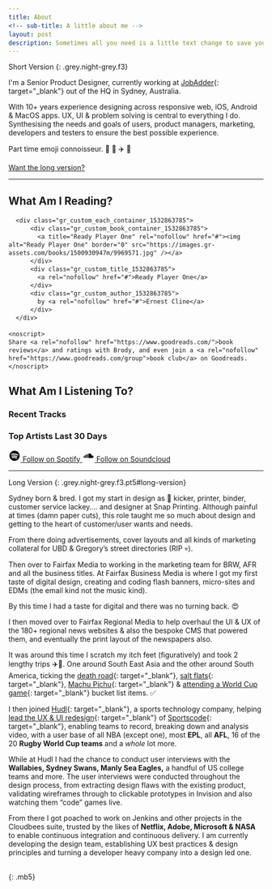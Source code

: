 ```yaml
---
title: About
<!-- sub-title: A little about me -->
layout: post
description: Sometimes all you need is a little text change to save your business a lot of money.
---
```


Short Version
{: .grey.night-grey.f3}

I'm a Senior Product Designer, currently working at [JobAdder](http://www.JobAdder.com){: target="_blank"} out of the HQ in Sydney, Australia.

With 10+ years experience designing across responsive web, iOS, Android & MacOS apps. UX, UI & problem solving is central to everything I do. Synthesising the needs and goals of users, product managers, marketing, developers and testers to ensure the best possible experience.

Part time emoji connoisseur. 🤔 🍻 ✈️ 🌴

[Want the long version?](#long-version)


---

## What Am I Reading?

<div id="gr_custom_widget_1532863785" class="mw600 center goodreads ph3">
    <div class="gr_custom_container_1532863785">

      <div class="gr_custom_each_container_1532863785">
          <div class="gr_custom_book_container_1532863785">
            <a title="Ready Player One" rel="nofollow" href="#"><img alt="Ready Player One" border="0" src="https://images.gr-assets.com/books/1500930947m/9969571.jpg" /></a>
          </div>
          <div class="gr_custom_title_1532863785">
            <a rel="nofollow" href="#">Ready Player One</a>
          </div>
          <div class="gr_custom_author_1532863785">
            by <a rel="nofollow" href="#">Ernest Cline</a>
          </div>
      </div>

    <noscript>
    Share <a rel="nofollow" href="https://www.goodreads.com/">book reviews</a> and ratings with Brody, and even join a <a rel="nofollow" href="https://www.goodreads.com/group">book club</a> on Goodreads.
    </noscript>
  </div>
</div>


## What Am I Listening To?


<div class="lastFM mb5">

  <h3>Recent Tracks</h3>

  <div id="lastFM-recent-tracks" class="mw600 center ph3">
    <ul class="list pl0">    </ul>
  </div>


  <h3>Top Artists <span class="ml2 fw4 o-50">Last 30 Days</span></h3>

  <div id="lastFM-top-artists" class="mw600 center ph3">
    <ul class="list pl0"></ul>
  </div>

<div class="mw600 center ph3 flex flex-wrap">
  <a href="https://open.spotify.com/user/brodymaclean" target="_blank" class="button button--spotify">
    <svg height="24" preserveAspectRatio="xMinYMin" viewBox="-2 -2 24 24" width="24" xmlns="http://www.w3.org/2000/svg"><path d="m9.992 0c-5.518 0-9.992 4.474-9.992 9.992s4.474 9.992 9.992 9.992 9.992-4.474 9.992-9.992-4.474-9.992-9.992-9.992zm4.348 15.683c-.127.329-.355.512-.59.512a.518.518 0 0 1 -.344-.141c-1.796-1.588-3.87-1.843-5.294-1.778-1.578.073-2.735.544-2.747.549-.363.15-.74-.174-.839-.724-.1-.55.114-1.119.477-1.27.052-.022 1.297-.534 3.029-.62a8.939 8.939 0 0 1 2.917.32 8.09 8.09 0 0 1 3.146 1.737c.326.289.436.922.245 1.415zm1.27-3.063c-.15.329-.42.512-.699.512a.677.677 0 0 1 -.407-.141c-2.127-1.588-4.584-1.843-6.271-1.778-1.87.073-3.24.544-3.253.549-.431.15-.876-.174-.995-.724-.118-.55.135-1.119.566-1.27.061-.022 1.536-.534 3.587-.62 1.208-.051 2.37.057 3.456.32 1.374.333 2.628.917 3.726 1.737.386.288.516.922.29 1.415zm.782-2.996a.958.958 0 0 1 -.5-.142c-5.057-3.078-11.616-1.248-11.682-1.23-.528.153-1.075-.17-1.22-.721-.146-.551.165-1.12.693-1.272.076-.022 1.885-.534 4.4-.62a18.63 18.63 0 0 1 4.24.32c1.686.333 3.223.917 4.57 1.738.474.288.633.921.357 1.414a.985.985 0 0 1 -.858.513z"/></svg>
    <span>Follow on Spotify</span>
  </a>

  <a href="https://soundcloud.com/brodymaclean" target="_blank" class="button button--soundcloud">
    <svg xmlns="http://www.w3.org/2000/svg" viewBox="-2 -7.5 24 24" width="24" height="24" preserveAspectRatio="xMinYMin"><path d='M19.982 6.362c-.08-1.218-1.032-2.196-2.194-2.255a2.22 2.22 0 0 0-1.222.292C16.518 1.974 14.632.023 12.311.023c-.615 0-1.198.137-1.725.382a.332.332 0 0 0-.186.303v7.925c0 .183.142.332.316.332h6.957c1.333 0 2.402-1.183 2.31-2.603zM9.785.536a.326.326 0 0 0-.318.334v7.752c0 .184.142.334.318.334.175 0 .318-.15.318-.334V.87a.326.326 0 0 0-.318-.334zM8.733 1.36a.326.326 0 0 0-.318.334v6.928c0 .184.143.334.318.334.176 0 .318-.15.318-.334V1.694a.326.326 0 0 0-.318-.334zM7.681 1.736a.326.326 0 0 0-.318.334v6.552c0 .184.143.334.318.334.176 0 .318-.15.318-.334V2.07a.326.326 0 0 0-.318-.334zM6.63 1.235a.326.326 0 0 0-.319.334v7.053c0 .184.143.334.318.334.176 0 .318-.15.318-.334V1.57a.326.326 0 0 0-.318-.334zM5.577 1.569a.326.326 0 0 0-.318.334v6.72c0 .183.143.333.318.333.176 0 .318-.15.318-.334v-6.72a.326.326 0 0 0-.318-.333zM4.525 2.237a.326.326 0 0 0-.317.334v6.051c0 .184.142.334.317.334.176 0 .318-.15.318-.334V2.571a.326.326 0 0 0-.318-.334zM3.474 3.53a.326.326 0 0 0-.318.334v4.758c0 .184.142.334.318.334.175 0 .317-.15.317-.334V3.864a.326.326 0 0 0-.317-.333zM2.422 4.073a.326.326 0 0 0-.318.334v4.215c0 .184.142.334.318.334.175 0 .318-.15.318-.334V4.407a.326.326 0 0 0-.318-.334zM1.37 4.198a.326.326 0 0 0-.318.333v3.967c0 .184.142.333.318.333.175 0 .318-.15.318-.333V4.53a.326.326 0 0 0-.318-.333zM.318 5.07A.326.326 0 0 0 0 5.402v2.285c0 .185.142.334.318.334.175 0 .318-.15.318-.334V5.403a.326.326 0 0 0-.318-.334z'/></svg>
    <span>Follow on Soundcloud</span>
  </a>
  </div>

</div>

---

Long Version
{: .grey.night-grey.f3.pt5#long-version}

Sydney born & bred. I got my start in design as 💩 kicker, printer, binder, customer service lackey…. and designer at Snap Printing. Although painful at times (damn paper cuts), this role taught me so much about design and getting to the heart of customer/user wants and needs.

From there doing advertisements, cover layouts and all kinds of marketing collateral for UBD & Gregory’s street directories (RIP 💀).

Then over to Fairfax Media to working in the marketing team for BRW, AFR and all the business titles. At Fairfax Business Media is where I got my first taste of digital design, creating and coding flash banners, micro-sites and EDMs (the email kind not the music kind).

By this time I had a taste for digital and there was no turning back. 😍

I then moved over to Fairfax Regional Media to help overhaul the UI & UX of the 180+ regional news websites & also the bespoke CMS that powered them, and eventually the print layout of the newspapers also.

It was around this time I scratch my itch feet (figuratively) and took 2 lengthy trips ✈️🌴. One around South East Asia and the other around South America, ticking the [death road](https://instagram.com/p/p04k0-J01w/){: target="_blank"}, [salt flats](https://instagram.com/p/qHDqk4p00v/){: target="_blank"}, [Machu Pichu](https://instagram.com/p/qpjTjPp05o/){: target="_blank"} & [attending a World Cup game](https://youtu.be/R4FjdYUngOU?t=1m34s){: target="_blank"} bucket list items. ✅

I then joined [Hudl](https://www.hudl.com/){: target="_blank"}, a sports technology company, helping [lead the UX & UI redesign](https://www.instagram.com/p/BCopLR8J0wB/){: target="_blank"} of [Sportscode](https://www.hudl.com/elite/sportscode){: target="_blank"}, enabling teams to record, breaking down and analysis video, with a user base of all NBA (except one), most **EPL**, all **AFL**, 16 of the 20 **Rugby World Cup teams** and a *whole* lot more.

While at Hudl I had the chance to conduct user interviews with the **Wallabies, Sydney Swans, Manly Sea Eagles,** a handful of US college teams and more. The user interviews were conducted throughout the design process, from extracting design flaws with the existing product, validating wireframes through to clickable prototypes in Invision and also watching them “code” games live.

From there I got poached to work on Jenkins and other projects in the Cloudbees suite, trusted by the likes of **Netflix, Adobe, Microsoft & NASA** to enable continuous integration and continuous delivery. I am currently developing the design team, establishing UX best practices & design principles and turning a developer heavy company into a design led one.



<br>{: .mb5}



<!-- Scripts --->

<script src="https://www.goodreads.com/review/custom_widget/1073529.Brody's%20bookshelf:%20currently-reading?cover_position=left&cover_size=medium&num_books=5&order=a&shelf=currently-reading&show_author=1&show_cover=1&show_rating=0&show_review=0&show_tags=0&show_title=1&sort=date_added&widget_bg_color=FFFFFF&widget_bg_transparent=true&widget_border_width=none&widget_id=1532863785&widget_text_color=000000&widget_title_size=medium&widget_width=full" type="text/javascript" charset="utf-8"></script>

<script>

/**
 * Timeago is a jQuery plugin that makes it easy to support automatically
 * updating fuzzy timestamps (e.g. "4 minutes ago" or "about 1 day ago").
 *
 * @name timeago
 * @version 1.6.3
 * @requires jQuery v1.2.3+
 * @author Ryan McGeary
 * @license MIT License - http://www.opensource.org/licenses/mit-license.php
 *
 * For usage and examples, visit:
 * http://timeago.yarp.com/
 *
 * Copyright (c) 2008-2017, Ryan McGeary (ryan -[at]- mcgeary [*dot*] org)
 */

(function (factory) {
  if (typeof define === 'function' && define.amd) {
    // AMD. Register as an anonymous module.
    define(['jquery'], factory);
  } else if (typeof module === 'object' && typeof module.exports === 'object') {
    factory(require('jquery'));
  } else {
    // Browser globals
    factory(jQuery);
  }
}(function ($) {
  $.timeago = function(timestamp) {
    if (timestamp instanceof Date) {
      return inWords(timestamp);
    } else if (typeof timestamp === "string") {
      return inWords($.timeago.parse(timestamp));
    } else if (typeof timestamp === "number") {
      return inWords(new Date(timestamp));
    } else {
      return inWords($.timeago.datetime(timestamp));
    }
  };
  var $t = $.timeago;

  $.extend($.timeago, {
    settings: {
      refreshMillis: 60000,
      allowPast: true,
      allowFuture: false,
      localeTitle: false,
      cutoff: 0,
      autoDispose: true,
      strings: {
        prefixAgo: null,
        prefixFromNow: null,
        suffixAgo: "ago",
        suffixFromNow: "from now",
        inPast: 'any moment now',
        seconds: "a minute",
        minute: "a minute",
        minutes: "%d minutes",
        hour: "an hour",
        hours: "%d hours",
        day: "a day",
        days: "%d days",
        month: "a month",
        months: "%d months",
        year: "about a year",
        years: "%d years",
        wordSeparator: " ",
        numbers: []
      }
    },

    inWords: function(distanceMillis) {
      if (!this.settings.allowPast && ! this.settings.allowFuture) {
          throw 'timeago allowPast and allowFuture settings can not both be set to false.';
      }

      var $l = this.settings.strings;
      var prefix = $l.prefixAgo;
      var suffix = $l.suffixAgo;
      if (this.settings.allowFuture) {
        if (distanceMillis < 0) {
          prefix = $l.prefixFromNow;
          suffix = $l.suffixFromNow;
        }
      }

      if (!this.settings.allowPast && distanceMillis >= 0) {
        return this.settings.strings.inPast;
      }

      var seconds = Math.abs(distanceMillis) / 1000;
      var minutes = seconds / 60;
      var hours = minutes / 60;
      var days = hours / 24;
      var years = days / 365;

      function substitute(stringOrFunction, number) {
        var string = $.isFunction(stringOrFunction) ? stringOrFunction(number, distanceMillis) : stringOrFunction;
        var value = ($l.numbers && $l.numbers[number]) || number;
        return string.replace(/%d/i, value);
      }

      var words = seconds < 45 && substitute($l.seconds, Math.round(seconds)) ||
        seconds < 90 && substitute($l.minute, 1) ||
        minutes < 45 && substitute($l.minutes, Math.round(minutes)) ||
        minutes < 90 && substitute($l.hour, 1) ||
        hours < 24 && substitute($l.hours, Math.round(hours)) ||
        hours < 42 && substitute($l.day, 1) ||
        days < 30 && substitute($l.days, Math.round(days)) ||
        days < 45 && substitute($l.month, 1) ||
        days < 365 && substitute($l.months, Math.round(days / 30)) ||
        years < 1.5 && substitute($l.year, 1) ||
        substitute($l.years, Math.round(years));

      var separator = $l.wordSeparator || "";
      if ($l.wordSeparator === undefined) { separator = " "; }
      return $.trim([prefix, words, suffix].join(separator));
    },

    parse: function(iso8601) {
      var s = $.trim(iso8601);
      s = s.replace(/\.\d+/,""); // remove milliseconds
      s = s.replace(/-/,"/").replace(/-/,"/");
      s = s.replace(/T/," ").replace(/Z/," UTC");
      s = s.replace(/([\+\-]\d\d)\:?(\d\d)/," $1$2"); // -04:00 -> -0400
      s = s.replace(/([\+\-]\d\d)$/," $100"); // +09 -> +0900
      return new Date(s);
    },
    datetime: function(elem) {
      var iso8601 = $t.isTime(elem) ? $(elem).attr("datetime") : $(elem).attr("title");
      return $t.parse(iso8601);
    },
    isTime: function(elem) {
      // jQuery's `is()` doesn't play well with HTML5 in IE
      return $(elem).get(0).tagName.toLowerCase() === "time"; // $(elem).is("time");
    }
  });

  // functions that can be called via $(el).timeago('action')
  // init is default when no action is given
  // functions are called with context of a single element
  var functions = {
    init: function() {
      functions.dispose.call(this);
      var refresh_el = $.proxy(refresh, this);
      refresh_el();
      var $s = $t.settings;
      if ($s.refreshMillis > 0) {
        this._timeagoInterval = setInterval(refresh_el, $s.refreshMillis);
      }
    },
    update: function(timestamp) {
      var date = (timestamp instanceof Date) ? timestamp : $t.parse(timestamp);
      $(this).data('timeago', { datetime: date });
      if ($t.settings.localeTitle) {
        $(this).attr("title", date.toLocaleString());
      }
      refresh.apply(this);
    },
    updateFromDOM: function() {
      $(this).data('timeago', { datetime: $t.parse( $t.isTime(this) ? $(this).attr("datetime") : $(this).attr("title") ) });
      refresh.apply(this);
    },
    dispose: function () {
      if (this._timeagoInterval) {
        window.clearInterval(this._timeagoInterval);
        this._timeagoInterval = null;
      }
    }
  };

  $.fn.timeago = function(action, options) {
    var fn = action ? functions[action] : functions.init;
    if (!fn) {
      throw new Error("Unknown function name '"+ action +"' for timeago");
    }
    // each over objects here and call the requested function
    this.each(function() {
      fn.call(this, options);
    });
    return this;
  };

  function refresh() {
    var $s = $t.settings;

    //check if it's still visible
    if ($s.autoDispose && !$.contains(document.documentElement,this)) {
      //stop if it has been removed
      $(this).timeago("dispose");
      return this;
    }

    var data = prepareData(this);

    if (!isNaN(data.datetime)) {
      if ( $s.cutoff === 0 || Math.abs(distance(data.datetime)) < $s.cutoff) {
        $(this).text(inWords(data.datetime));
      } else {
        if ($(this).attr('title').length > 0) {
            $(this).text($(this).attr('title'));
        }
      }
    }
    return this;
  }

  function prepareData(element) {
    element = $(element);
    if (!element.data("timeago")) {
      element.data("timeago", { datetime: $t.datetime(element) });
      var text = $.trim(element.text());
      if ($t.settings.localeTitle) {
        element.attr("title", element.data('timeago').datetime.toLocaleString());
      } else if (text.length > 0 && !($t.isTime(element) && element.attr("title"))) {
        element.attr("title", text);
      }
    }
    return element.data("timeago");
  }

  function inWords(date) {
    return $t.inWords(distance(date));
  }

  function distance(date) {
    return (new Date().getTime() - date.getTime());
  }

  // fix for IE6 suckage
  document.createElement("abbr");
  document.createElement("time");
}));


// LastFm Top Artists ////////////////////////////////////////////

$(document).ready(function() {
    $.getJSON("https://ws.audioscrobbler.com/2.0/?method=user.getTopArtists&user=brodym&api_key=75176bb2349e51a475ea56ac979f7dc4&period=1month&limit=5&format=json&callback=?", function(json) {
        var html = '';
        $.each(json.topartists.artist, function(i, item) {
            html += "<li><img src=" + item.image[2]['#text'] + " alt=" + item.name + "><div class='artist'><a href=" + item.url + " target='_blank'>" + item.name + "</a></div><div class='play-count'>" + item.playcount + " plays" + "</div></li>"

        });
        $('#lastFM-top-artists ul').append(html);
    });
});


// LastFm Recent Tracks

$(document).ready(function() {
    $.getJSON("https://ws.audioscrobbler.com/2.0/?callback=?&method=user.getrecenttracks&format=json&limit=5&user=brodym&api_key=75176bb2349e51a475ea56ac979f7dc4&_=1535163214017", function(json) {
        var html = '';
        $.each(json.recenttracks.track, function(i, item) {

            if( item && item['@attr'] && item['@attr'].nowplaying === 'true' ) {
              var trackdate = "<div class='date track--now-playing'> Now Playing </div>";
            }
            else {
              var offset = new Date().getTimezoneOffset()/60*100;
              var trackdateuts = new Date(item.date['#text']).toISOString().slice(0, -1);
              var trackdate = "<div class='date timeago' title='" + trackdateuts + offset + "'></div>";
            }

            if (item.image[2]['#text']) {
              var trackimage = "<img " + "src='" + item.image[2]['#text'] + "'" + " alt='" + item.name + "'>";
            }
            else {
              var trackimage = "<img " + "src='/assets/images/track-placeholder.svg'" + " alt='" + item.name + "'>";
            }

            html += "<li>" + trackimage + "<div class='track'><a href=" + item.url + " target='_blank'>" + item.name + "</a></div><div class='artist'>" + item.artist['#text'] + "</div>" + trackdate + "</li>"
        });
        $('#lastFM-recent-tracks ul').append(html);
        $(".timeago").timeago();

    });

});

</script>
